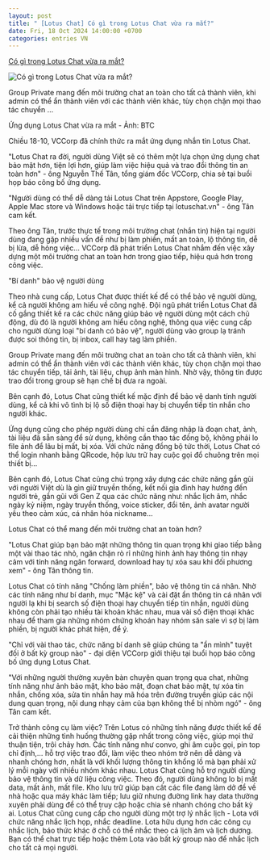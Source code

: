 ```yaml
---
layout: post
title: " [Lotus Chat] Có gì trong Lotus Chat vừa ra mắt?"
date: Fri, 18 Oct 2024 14:00:00 +0700
categories: entries VN
---
```

[Có gì trong Lotus Chat vừa ra mắt?](https://tuoitre.vn/co-gi-trong-lotus-chat-vua-ra-mat-20241018180144632.htm)

![Có gì trong Lotus Chat vừa ra mắt?](https://cdn1.tuoitre.vn/thumb_w/1200/471584752817336320/2024/10/18/lotus-1-1729253695001825280637-185-0-858-1286-crop-17292537243021937046530.jpg)

Group Private mang đến môi trường chat an toàn cho tất cả thành viên, khi admin có thể ẩn thành viên với các thành viên khác, tùy chọn chặn mọi thao tác chuyển ...

Ứng dụng Lotus Chat vừa ra mắt - Ảnh: BTC

Chiều 18-10, VCCorp đã chính thức ra mắt ứng dụng nhắn tin Lotus Chat.

"Lotus Chat ra đời, người dùng Việt sẽ có thêm một lựa chọn ứng dụng chat bảo mật hơn, tiện lợi hơn, giúp làm việc hiệu quả và trao đổi thông tin an toàn hơn" - ông Nguyễn Thế Tân, tổng giám đốc VCCorp, chia sẻ tại buổi họp báo công bố ứng dụng.

"Người dùng có thể dễ dàng tải Lotus Chat trên Appstore, Google Play, Apple Mac store và Windows hoặc tải trực tiếp tại lotuschat.vn" - ông Tân cam kết.

Theo ông Tân, trước thực tế trong môi trường chat (nhắn tin) hiện tại người dùng đang gặp nhiều vấn đề như bị làm phiền, mất an toàn, lộ thông tin, dễ bị lừa, dễ hỏng việc… VCCorp đã phát triển Lotus Chat nhắm đến việc xây dựng một môi trường chat an toàn hơn trong giao tiếp, hiệu quả hơn trong công việc.

"Bí danh" bảo vệ người dùng

Theo nhà cung cấp, Lotus Chat được thiết kế để có thể bảo vệ người dùng, kể cả người không am hiểu về công nghệ. Đội ngũ phát triển Lotus Chat đã cố gắng thiết kế ra các chức năng giúp bảo vệ người dùng một cách chủ động, dù đó là người không am hiểu công nghệ, thông qua việc cung cấp cho người dùng loại "bí danh có bảo vệ", người dùng vào group lạ tránh được soi thông tin, bị inbox, call hay tag làm phiền.

Group Private mang đến môi trường chat an toàn cho tất cả thành viên, khi admin có thể ẩn thành viên với các thành viên khác, tùy chọn chặn mọi thao tác chuyển tiếp, tải ảnh, tài liệu, chụp ảnh màn hình. Nhờ vậy, thông tin được trao đổi trong group sẽ hạn chế bị đưa ra ngoài.

Bên cạnh đó, Lotus Chat cũng thiết kế mặc định để bảo vệ danh tính người dùng, kể cả khi vô tình bị lộ số điện thoại hay bị chuyển tiếp tin nhắn cho người khác.

Ứng dụng cũng cho phép người dùng chỉ cần đăng nhập là đoạn chat, ảnh, tài liệu đã sẵn sàng để sử dụng, không cần thao tác đồng bộ, không phải lo file ảnh để lâu bị mất, bị xóa. Với chức năng đồng bộ tức thời, Lotus Chat có thể login nhanh bằng QRcode, hộp lưu trữ hay cuộc gọi đổ chuông trên mọi thiết bị…

Bên cạnh đó, Lotus Chat cũng chú trọng xây dựng các chức năng gần gũi với người Việt dù là gìn giữ truyền thống, kết nối gia đình hay hướng đến người trẻ, gần gũi với Gen Z qua các chức năng như: nhắc lịch âm, nhắc ngày kỷ niệm, ngày truyền thống, voice sticker, đổi tên, ảnh avatar người yêu theo cảm xúc, cá nhân hóa nickname…

Lotus Chat có thể mang đến môi trường chat an toàn hơn?

"Lotus Chat giúp bạn bảo mật những thông tin quan trọng khi giao tiếp bằng một vài thao tác nhỏ, ngăn chặn rò rỉ những hình ảnh hay thông tin nhạy cảm với tính năng ngăn forward, download hay tự xóa sau khi đối phương xem" - ông Tân thông tin.

Lotus Chat có tính năng "Chống làm phiền", bảo vệ thông tin cá nhân. Nhờ các tính năng như bí danh, mục "Mặc kệ" và cài đặt ẩn thông tin cá nhân với người lạ khi bị search số điện thoại hay chuyển tiếp tin nhắn, người dùng không còn phải tạo nhiều tài khoản khác nhau, mua vài số điện thoại khác nhau để tham gia những nhóm chứng khoán hay nhóm săn sale vì sợ bị làm phiền, bị người khác phát hiện, để ý.

"Chỉ với vài thao tác, chức năng bí danh sẽ giúp chúng ta "ẩn mình" tuyệt đối ở bất kỳ group nào" - đại diện VCCorp giới thiệu tại buổi họp báo công bố ứng dụng Lotus Chat.

"Với những người thường xuyên bàn chuyện quan trọng qua chat, những tính năng như ảnh bảo mật, kho bảo mật, đoạn chat bảo mật, tự xóa tin nhắn, chống xóa, sửa tin nhắn hay mã hóa trên đường truyền giúp các nội dung quan trọng, nội dung nhạy cảm của bạn không thể bị nhòm ngó" - ông Tân cam kết.

Trở thành công cụ làm việc? Trên Lotus có những tính năng được thiết kế để cải thiện những tình huống thường gặp nhất trong công việc, giúp mọi thứ thuận tiện, trôi chảy hơn. Các tính năng như convo, ghi âm cuộc gọi, pin top chỉ định,… hỗ trợ việc trao đổi, làm việc theo nhóm trở nên dễ dàng và nhanh chóng hơn, nhất là với khối lượng thông tin khổng lồ mà bạn phải xử lý mỗi ngày với nhiều nhóm khác nhau. Lotus Chat cũng hỗ trợ người dùng bảo vệ thông tin và dữ liệu công việc. Theo đó, người dùng không lo bị mất data, mất ảnh, mất file. Kho lưu trữ giúp bạn cất các file đang làm dở để về nhà hoặc qua máy khác làm tiếp; lưu giữ nhưng đường link hay data thường xuyên phải dùng để có thể truy cập hoặc chia sẻ nhanh chóng cho bất kỳ ai. Lotus Chat cũng cung cấp cho người dùng một trợ lý nhắc lịch - Lota với chức năng nhắc lịch họp, nhắc deadline. Lota hữu dụng hơn các công cụ nhắc lịch, báo thức khác ở chỗ có thể nhắc theo cả lịch âm và lịch dương. Bạn có thể chat trực tiếp hoặc thêm Lota vào bất kỳ group nào để nhắc lịch cho tất cả mọi người.

